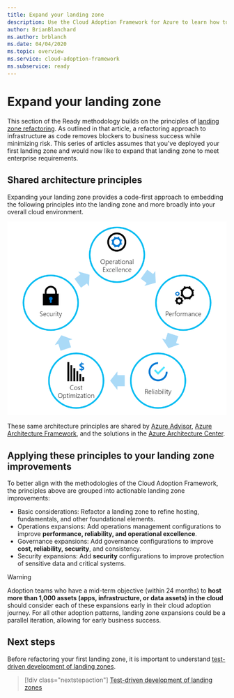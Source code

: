 ```yaml
---
title: Expand your landing zone
description: Use the Cloud Adoption Framework for Azure to learn how to expand a landing zone.
author: BrianBlanchard
ms.author: brblanch
ms.date: 04/04/2020
ms.topic: overview
ms.service: cloud-adoption-framework
ms.subservice: ready
---
```


# Expand your landing zone

This section of the Ready methodology builds on the principles of [landing zone refactoring](../landing-zone/refactor.md). As outlined in that article, a refactoring approach to infrastructure as code removes blockers to business success while minimizing risk. This series of articles assumes that you've deployed your first landing zone and would now like to expand that landing zone to meet enterprise requirements.

## Shared architecture principles

Expanding your landing zone provides a code-first approach to embedding the following principles into the landing zone and more broadly into your overall cloud environment.

![Shared architecture principles](../../_images/ready/shared-principles.png)

These same architecture principles are shared by [Azure Advisor](https://docs.microsoft.com/azure/advisor/advisor-overview), [Azure Architecture Framework](https://docs.microsoft.com/azure/architecture/framework), and the solutions in the [Azure Architecture Center](https://docs.microsoft.com/azure/architecture).

## Applying these principles to your landing zone improvements

To better align with the methodologies of the Cloud Adoption Framework, the principles above are grouped into actionable landing zone improvements:

- Basic considerations: Refactor a landing zone to refine hosting, fundamentals, and other foundational elements.
- Operations expansions: Add operations management configurations to improve **performance, reliability, and operational excellence**.
- Governance expansions: Add governance configurations to improve **cost, reliability, security**, and consistency.
- Security expansions: Add **security** configurations to improve protection of sensitive data and critical systems.

> [!WARNING]
> Adoption teams who have a mid-term objective (within 24 months) to **host more than 1,000 assets (apps, infrastructure, or data assets) in the cloud** should consider each of these expansions early in their cloud adoption journey. For all other adoption patterns, landing zone expansions could be a parallel iteration, allowing for early business success.

## Next steps

Before refactoring your first landing zone, it is important to understand [test-driven development of landing zones](./test-driven-development.md).

> [!div class="nextstepaction"]
> [Test-driven development of landing zones](./test-driven-development.md)
